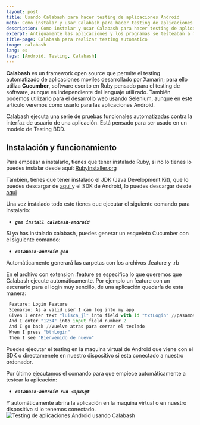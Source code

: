 ```yaml
---
layout: post
title: Usando Calabash para hacer testing de aplicaciones Android
meta: Como instalar y usar Calabash para hacer testing de aplicaciones Android de forma automatizada.
description: Como instalar y usar Calabash para hacer testing de aplicaciones Android de forma automatizada.
excerpt: Antiguamente las aplicaciones y los programas se testeaban a mano, es decir teniamos que comprobar por nuestra cuenta que todo funcionaba correctamente. Hoy en dia podemos dejar que las aplicaciones se prueben automaticamente. Para este tutorial vamos a usar Cucumber para escribir que pruebas queremos que nuestra aplicación compruebe y Calabash para ejecutar dichas pruebas.
title-page: Calabash para realizar testing automatico
image: calabash
lang: es
tags: [Android, Testing, Calabash] 
---
```



<b>Calabash</b> es un framework open source que permite el testing automatizado de aplicaciones moviles desarrollado por Xamarin; para ello utiliza <b>Cucumber</b>, software escrito en Ruby pensado para el testing de software, aunque es independiente del lenguaje utilizado. También podemos utilizarlo para el desarrollo web usando Selenium, aunque en este articulo veremos como usarlo para las aplicaciones Android.

Calabash ejecuta una serie de pruebas funcionales automatizadas contra la interfaz de usuario de una aplicación. Está pensado para ser usado en un modelo de Testing BDD.

<h2>Instalación y funcionamiento</h2>

Para empezar a instalarlo, tienes que tener instalado Ruby, si no lo tienes lo puedes instalar desde aquí: <a href="http://RubyInstaller.org">RubyInstaller.org</a>

También, tienes que tener instalado el JDK (Java Development Kit), que lo puedes descargar de <a href="http://www.oracle.com/technetwork/java/javase/downloads/jdk8-downloads-2133151.html">aqui </a>y el SDK de Android, lo puedes descargar desde <a href="http://developer.android.com/intl/es/sdk/">aqui</a>

Una vez instalado todo esto tienes que ejecutar el siguiente comando para instalarlo:
<ul>
 	<li><em><b><code>gem install calabash-android</code></b></em></li>
</ul>
Si ya has instalado calabash, puedes generar un esqueleto Cucumber con el siguiente comando:
<ul>
 	<li><em><b><code>calabash-android gen</code></b></em></li>
</ul>
Automáticamente generará las carpetas con los archivos .feature y .rb

En el archivo con extension .feature se especifica lo que queremos que Calabash ejecute automáticamente. Por ejemplo un feature con un escenario para el login muy sencillo, de una aplicación quedaría de esta manera:
   
   ```python
    Feature: Login Feature
    Scenario: As a valid user I can log into my app
    Given I enter text "luisca_jl" into field with id "txtLogin" //pasamos los id de los elementos como string
    And I enter "1234" into input field number 2
    And I go back //Vuelve atras para cerrar el teclado
    When I press "btnLogin"
    Then I see "Bienvenido de nuevo" 
   ```
  
Puedes ejecutar el testing en la maquina virtual de Android que viene con el SDK o directamenete en nuestro dispositivo si esta conectado a nuestro ordenador.

Por último ejecutamos el comando para que empiece automáticamente a testear la aplicación:
<ul>
 	<li><em><b><code>calabash-android run &lt;apk&amp;gt</code></b></em></li>
</ul>
Y automáticamente abrirá la aplicación en la maquina virtual o en nuestro dispositivo si lo tenemos conectado.

<img class="responsive-img" src="http://i1.wp.com/frostq.ml/wp-content/uploads/2016/04/Animation.gif" alt="Testing de aplicaciones Android usando Calabash">
